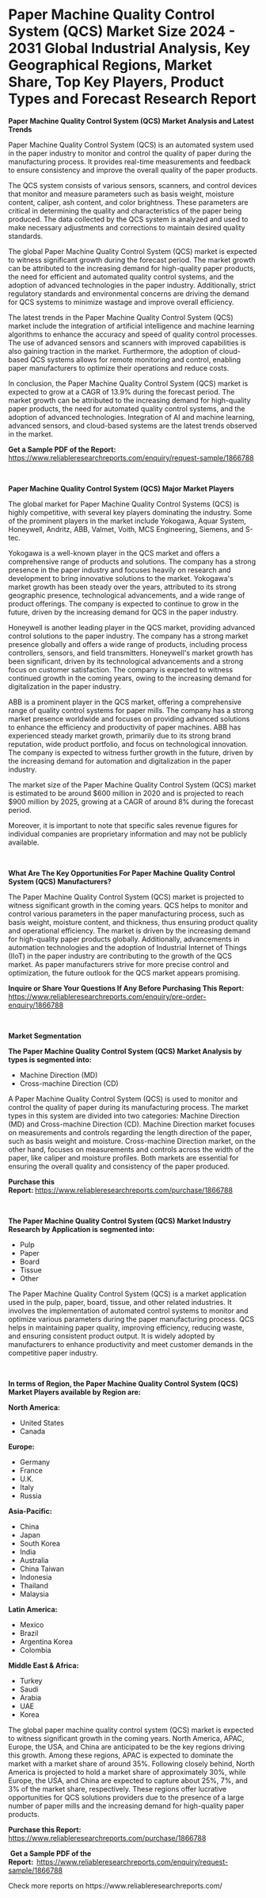 <p><h1>Paper Machine Quality Control System (QCS) Market Size 2024 - 2031 Global Industrial Analysis, Key Geographical Regions, Market Share, Top Key Players, Product Types and Forecast Research Report</h1></p><p><strong>Paper Machine Quality Control System (QCS) Market Analysis and Latest Trends</strong></p>
<p><p>Paper Machine Quality Control System (QCS) is an automated system used in the paper industry to monitor and control the quality of paper during the manufacturing process. It provides real-time measurements and feedback to ensure consistency and improve the overall quality of the paper products.</p><p>The QCS system consists of various sensors, scanners, and control devices that monitor and measure parameters such as basis weight, moisture content, caliper, ash content, and color brightness. These parameters are critical in determining the quality and characteristics of the paper being produced. The data collected by the QCS system is analyzed and used to make necessary adjustments and corrections to maintain desired quality standards.</p><p>The global Paper Machine Quality Control System (QCS) market is expected to witness significant growth during the forecast period. The market growth can be attributed to the increasing demand for high-quality paper products, the need for efficient and automated quality control systems, and the adoption of advanced technologies in the paper industry. Additionally, strict regulatory standards and environmental concerns are driving the demand for QCS systems to minimize wastage and improve overall efficiency.</p><p>The latest trends in the Paper Machine Quality Control System (QCS) market include the integration of artificial intelligence and machine learning algorithms to enhance the accuracy and speed of quality control processes. The use of advanced sensors and scanners with improved capabilities is also gaining traction in the market. Furthermore, the adoption of cloud-based QCS systems allows for remote monitoring and control, enabling paper manufacturers to optimize their operations and reduce costs.</p><p>In conclusion, the Paper Machine Quality Control System (QCS) market is expected to grow at a CAGR of 13.9% during the forecast period. The market growth can be attributed to the increasing demand for high-quality paper products, the need for automated quality control systems, and the adoption of advanced technologies. Integration of AI and machine learning, advanced sensors, and cloud-based systems are the latest trends observed in the market.</p></p>
<p><strong>Get a Sample PDF of the Report:&nbsp;</strong> <a href="https://www.reliableresearchreports.com/enquiry/request-sample/1866788">https://www.reliableresearchreports.com/enquiry/request-sample/1866788</a></p>
<p>&nbsp;</p>
<p><strong>Paper Machine Quality Control System (QCS) Major Market Players</strong></p>
<p><p>The global market for Paper Machine Quality Control Systems (QCS) is highly competitive, with several key players dominating the industry. Some of the prominent players in the market include Yokogawa, Aquar System, Honeywell, Andritz, ABB, Valmet, Voith, MCS Engineering, Siemens, and S-tec.</p><p>Yokogawa is a well-known player in the QCS market and offers a comprehensive range of products and solutions. The company has a strong presence in the paper industry and focuses heavily on research and development to bring innovative solutions to the market. Yokogawa's market growth has been steady over the years, attributed to its strong geographic presence, technological advancements, and a wide range of product offerings. The company is expected to continue to grow in the future, driven by the increasing demand for QCS in the paper industry.</p><p>Honeywell is another leading player in the QCS market, providing advanced control solutions to the paper industry. The company has a strong market presence globally and offers a wide range of products, including process controllers, sensors, and field transmitters. Honeywell's market growth has been significant, driven by its technological advancements and a strong focus on customer satisfaction. The company is expected to witness continued growth in the coming years, owing to the increasing demand for digitalization in the paper industry.</p><p>ABB is a prominent player in the QCS market, offering a comprehensive range of quality control systems for paper mills. The company has a strong market presence worldwide and focuses on providing advanced solutions to enhance the efficiency and productivity of paper machines. ABB has experienced steady market growth, primarily due to its strong brand reputation, wide product portfolio, and focus on technological innovation. The company is expected to witness further growth in the future, driven by the increasing demand for automation and digitalization in the paper industry.</p><p>The market size of the Paper Machine Quality Control System (QCS) market is estimated to be around $600 million in 2020 and is projected to reach $900 million by 2025, growing at a CAGR of around 8% during the forecast period.</p><p>Moreover, it is important to note that specific sales revenue figures for individual companies are proprietary information and may not be publicly available.</p></p>
<p>&nbsp;</p>
<p><strong>What Are The Key Opportunities For Paper Machine Quality Control System (QCS) Manufacturers?</strong></p>
<p><p>The Paper Machine Quality Control System (QCS) market is projected to witness significant growth in the coming years. QCS helps to monitor and control various parameters in the paper manufacturing process, such as basis weight, moisture content, and thickness, thus ensuring product quality and operational efficiency. The market is driven by the increasing demand for high-quality paper products globally. Additionally, advancements in automation technologies and the adoption of Industrial Internet of Things (IIoT) in the paper industry are contributing to the growth of the QCS market. As paper manufacturers strive for more precise control and optimization, the future outlook for the QCS market appears promising.</p></p>
<p><strong>Inquire or Share Your Questions If Any Before Purchasing This Report:</strong> <a href="https://www.reliableresearchreports.com/enquiry/pre-order-enquiry/1866788">https://www.reliableresearchreports.com/enquiry/pre-order-enquiry/1866788</a></p>
<p>&nbsp;</p>
<p><strong>Market Segmentation</strong></p>
<p><strong>The Paper Machine Quality Control System (QCS) Market Analysis by types is segmented into:</strong></p>
<p><ul><li>Machine Direction (MD)</li><li>Cross-machine Direction (CD)</li></ul></p>
<p><p>A Paper Machine Quality Control System (QCS) is used to monitor and control the quality of paper during its manufacturing process. The market types in this system are divided into two categories: Machine Direction (MD) and Cross-machine Direction (CD). Machine Direction market focuses on measurements and controls regarding the length direction of the paper, such as basis weight and moisture. Cross-machine Direction market, on the other hand, focuses on measurements and controls across the width of the paper, like caliper and moisture profiles. Both markets are essential for ensuring the overall quality and consistency of the paper produced.</p></p>
<p><strong>Purchase this Report:&nbsp;</strong><a href="https://www.reliableresearchreports.com/purchase/1866788">https://www.reliableresearchreports.com/purchase/1866788</a></p>
<p>&nbsp;</p>
<p><strong>The Paper Machine Quality Control System (QCS) Market Industry Research by Application is segmented into:</strong></p>
<p><ul><li>Pulp</li><li>Paper</li><li>Board</li><li>Tissue</li><li>Other</li></ul></p>
<p><p>The Paper Machine Quality Control System (QCS) is a market application used in the pulp, paper, board, tissue, and other related industries. It involves the implementation of automated control systems to monitor and optimize various parameters during the paper manufacturing process. QCS helps in maintaining paper quality, improving efficiency, reducing waste, and ensuring consistent product output. It is widely adopted by manufacturers to enhance productivity and meet customer demands in the competitive paper industry.</p></p>
<p>&nbsp;</p>
<p><strong>In terms of Region, the Paper Machine Quality Control System (QCS) Market Players available by Region are:</strong></p>
<p>
    <p> <strong> North America: </strong>
        <ul>
            <li>United States</li>
            <li>Canada</li>
        </ul>
        </p> 
    <p> <strong> Europe: </strong>
        <ul>
            <li>Germany</li>
            <li>France</li>
            <li>U.K.</li>
            <li>Italy</li>
            <li>Russia</li>
        </ul>
        </p> 
    <p> <strong> Asia-Pacific: </strong>
        <ul>
            <li>China</li>
            <li>Japan</li>
            <li>South Korea</li>
            <li>India</li>
            <li>Australia</li>
            <li>China Taiwan</li>
            <li>Indonesia</li>
            <li>Thailand</li>
            <li>Malaysia</li>
        </ul>
        </p> 
    <p> <strong> Latin America: </strong>
        <ul>
            <li>Mexico</li>
            <li>Brazil</li>
            <li>Argentina Korea</li>
            <li>Colombia</li>
        </ul>
        </p> 
    <p> <strong> Middle East & Africa: </strong>
        <ul>
            <li>Turkey</li>
            <li>Saudi</li>
            <li>Arabia</li>
            <li>UAE</li>
            <li>Korea</li>
        </ul>
    </p>
    </p>
<p><p>The global paper machine quality control system (QCS) market is expected to witness significant growth in the coming years. North America, APAC, Europe, the USA, and China are anticipated to be the key regions driving this growth. Among these regions, APAC is expected to dominate the market with a market share of around 35%. Following closely behind, North America is projected to hold a market share of approximately 30%, while Europe, the USA, and China are expected to capture about 25%, 7%, and 3% of the market share, respectively. These regions offer lucrative opportunities for QCS solutions providers due to the presence of a large number of paper mills and the increasing demand for high-quality paper products.</p></p>
<p><strong>Purchase this Report: </strong><a href="https://www.reliableresearchreports.com/purchase/1866788">https://www.reliableresearchreports.com/purchase/1866788</a></p>
<p>&nbsp;<strong>Get a Sample PDF of the Report:&nbsp;&nbsp;</strong><a href="https://www.reliableresearchreports.com/enquiry/request-sample/1866788">https://www.reliableresearchreports.com/enquiry/request-sample/1866788</a></p>
<p><strong></strong></p>
<p>Check more reports on https://www.reliableresearchreports.com/</p>